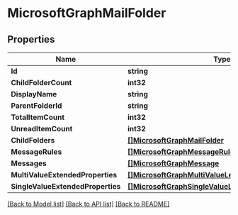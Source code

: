 # MicrosoftGraphMailFolder

## Properties

Name | Type | Description | Notes
------------ | ------------- | ------------- | -------------
**Id** | **string** |  | [optional] 
**ChildFolderCount** | **int32** |  | [optional] 
**DisplayName** | **string** |  | [optional] 
**ParentFolderId** | **string** |  | [optional] 
**TotalItemCount** | **int32** |  | [optional] 
**UnreadItemCount** | **int32** |  | [optional] 
**ChildFolders** | [**[]MicrosoftGraphMailFolder**](microsoft.graph.mailFolder.md) |  | [optional] 
**MessageRules** | [**[]MicrosoftGraphMessageRule**](microsoft.graph.messageRule.md) |  | [optional] 
**Messages** | [**[]MicrosoftGraphMessage**](microsoft.graph.message.md) |  | [optional] 
**MultiValueExtendedProperties** | [**[]MicrosoftGraphMultiValueLegacyExtendedProperty**](microsoft.graph.multiValueLegacyExtendedProperty.md) |  | [optional] 
**SingleValueExtendedProperties** | [**[]MicrosoftGraphSingleValueLegacyExtendedProperty**](microsoft.graph.singleValueLegacyExtendedProperty.md) |  | [optional] 

[[Back to Model list]](../README.md#documentation-for-models) [[Back to API list]](../README.md#documentation-for-api-endpoints) [[Back to README]](../README.md)


